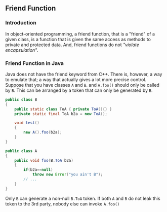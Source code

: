 ## Friend Function

### Introduction
In object-oriented programming, a friend function, that is a "friend" of a given class, is a function that is given the same access as methods to private and protected data. And, friend functions do not *"violate encapsulation"*.

### Friend Function in Java
Java does not have the friend keyword from C++. There is, however, a way to emulate that; a way that actually gives a lot more precise control. Suppose that you have classes `A` and `B`. and `A.foo()` should only be called by `B`. This can be arranged by a token that can only be generated by `B`.
```java
public class B
{
    public static class ToA { private ToA(){} }
    private static final ToA b2a = new ToA();

    void test()
    {
        new A().foo(b2a);
    }
}

public class A
{
    public void foo(B.ToA b2a)
    {
        if(b2a==null)
            throw new Error("you ain't B");
        // ...
    }
}

```

Only `B` can generate a non-null `B.ToA` token. If both `A` and `B` do not leak this token to the 3rd party, nobody else can invoke `A.foo()`